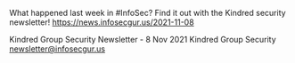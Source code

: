 What happened last week in #InfoSec? Find it out with the Kindred security newsletter!
https://news.infosecgur.us/2021-11-08

Kindred Group Security Newsletter -  8 Nov 2021
Kindred Group Security
newsletter@infosecgur.us
 
